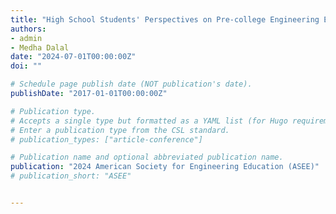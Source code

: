 ```yaml
---
title: "High School Students' Perspectives on Pre-college Engineering Education Courses (Fundamental)"
authors:
- admin
- Medha Dalal
date: "2024-07-01T00:00:00Z"
doi: ""

# Schedule page publish date (NOT publication's date).
publishDate: "2017-01-01T00:00:00Z"

# Publication type.
# Accepts a single type but formatted as a YAML list (for Hugo requirements).
# Enter a publication type from the CSL standard.
# publication_types: ["article-conference"]

# Publication name and optional abbreviated publication name.
publication: "2024 American Society for Engineering Education (ASEE)"
# publication_short: "ASEE"


---
```

